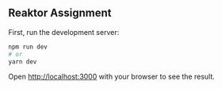 ## Reaktor Assignment

First, run the development server:

```bash
npm run dev
# or
yarn dev
```

Open [http://localhost:3000](http://localhost:3000) with your browser to see the result.
